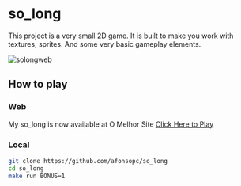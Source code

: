 # so_long

This project is a very small 2D game. It is built to make you work with textures, sprites. And some very basic gameplay elements.

![solongweb](https://github.com/user-attachments/assets/6515ba40-198e-4286-ad96-d6dd48d92429)

## How to play

### Web

My so_long is now available at O Melhor Site [Click Here to Play](https://omelhorsite.pt/en/games/solong)

### Local

```bash
git clone https://github.com/afonsopc/so_long
cd so_long
make run BONUS=1
```
